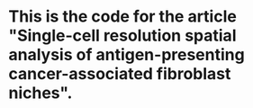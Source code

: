 # This is the code for the article "Single-cell resolution spatial analysis of antigen-presenting cancer-associated fibroblast niches".
